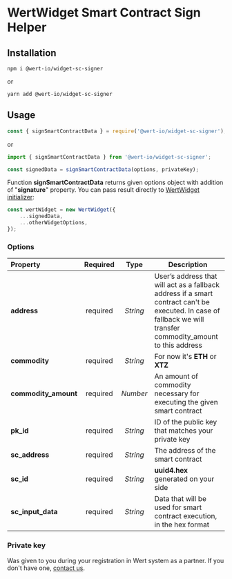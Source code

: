# WertWidget Smart Contract Sign Helper

## Installation

```
npm i @wert-io/widget-sc-signer
```

or

```
yarn add @wert-io/widget-sc-signer
```

## Usage

```javascript
const { signSmartContractData } = require('@wert-io/widget-sc-signer');
```

or

```javascript
import { signSmartContractData } from '@wert-io/widget-sc-signer';
```

```javascript
const signedData = signSmartContractData(options, privateKey);
```

Function **signSmartContractData** returns given options object with addition of "**signature**" property. You can pass result directly to [WertWidget initializer](https://www.npmjs.com/package/@wert-io/widget-initializer):

```javascript
const wertWidget = new WertWidget({
    ...signedData,
    ...otherWidgetOptions,
});
```

### Options
| Property | Required | Type | Description |
| :--- | :---: | :---: | --- |
| **address** | required | *String* | User’s address that will act as a fallback address if a smart contract can't be executed. In case of fallback we will transfer commodity_amount to this address |
| **commodity** | required | *String* | For now it's **ETH** or **XTZ** |
| **commodity_amount** | required | *Number* | An amount of commodity necessary for executing the given smart contract |
| **pk_id** | required | *String* | ID of the public key that matches your private key |
| **sc_address** | required | *String* | The address of the smart contract |
| **sc_id** | required | *String* | **uuid4.hex** generated on your side |
| **sc_input_data** | required | *String* | Data that will be used for smart contract execution, in the hex format |
### Private key

Was given to you during your registration in Wert system as a partner. If you don't have one, [contact us](https://wert.io/for-partners).